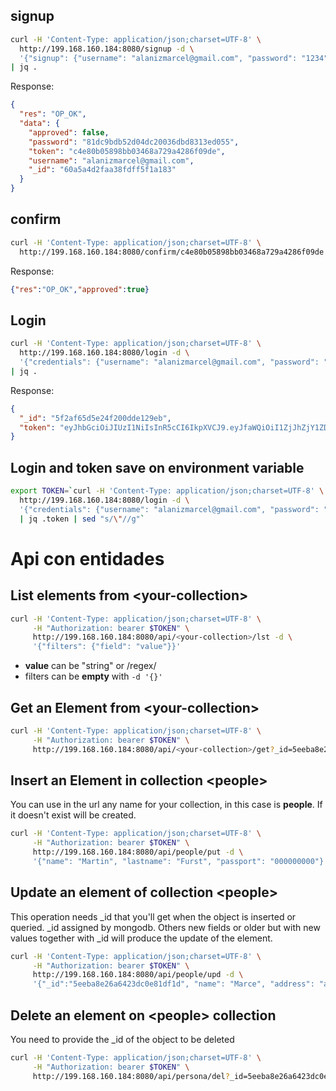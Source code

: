 ## signup
```bash
curl -H 'Content-Type: application/json;charset=UTF-8' \
  http://199.168.160.184:8080/signup -d \
  '{"signup": {"username": "alanizmarcel@gmail.com", "password": "1234"}}' \
| jq .
```
Response:
```json
{
  "res": "OP_OK",
  "data": {
    "approved": false,
    "password": "81dc9bdb52d04dc20036dbd8313ed055",
    "token": "c4e80b05898bb03468a729a4286f09de",
    "username": "alanizmarcel@gmail.com",
    "_id": "60a5a4d2faa38fdff5f1a183"
  }
}
```

## confirm

```bash
curl -H 'Content-Type: application/json;charset=UTF-8' \
  http://199.168.160.184:8080/confirm/c4e80b05898bb03468a729a4286f09de
```
Response:
```json
{"res":"OP_OK","approved":true}
```

## Login

```bash
curl -H 'Content-Type: application/json;charset=UTF-8' \
  http://199.168.160.184:8080/login -d \
  '{"credentials": {"username": "alanizmarcel@gmail.com", "password": "1234"}}' \
| jq .
```
Response:
```json
{
  "_id": "5f2af65d5e24f200dde129eb",
  "token": "eyJhbGciOiJIUzI1NiIsInR5cCI6IkpXVCJ9.eyJfaWQiOiI1ZjJhZjY1ZDVlMjRmMjAwZGRlMTI5ZWIiLCJ1c2VybmFtZSI6ImFsYW5pem1hcmNlbEBnbWFpbC5jb20iLCJwYXNzd29yZCI6IjgxZGM5YmRiNTJkMDRkYzIwMDM2ZGJkODMxM2VkMDU1IiwiaWF0IjoxNTk3MTYyMDE4LCJleHAiOjE1OTcxNjIzMTh9.8JoyOSU4e1lnOOBF1RrQ-iETDF7Yc16kFccMWGMZcRw"
}
```


## Login and token save on environment variable

```bash
export TOKEN=`curl -H 'Content-Type: application/json;charset=UTF-8' \
  http://199.168.160.184:8080/login -d \
  '{"credentials": {"username": "alanizmarcel@gmail.com", "password": "1234"}}' \
  | jq .token | sed "s/\"//g"`
```


# Api con entidades

## List elements from \<your-collection\>
```bash
curl -H 'Content-Type: application/json;charset=UTF-8' \
     -H "Authorization: bearer $TOKEN" \
     http://199.168.160.184:8080/api/<your-collection>/lst -d \
     '{"filters": {"field": "value"}}'
```
* **value** can be "string" or /regex/
* filters can be **empty** with `-d '{}'`

## Get an Element from \<your-collection\>
```bash
curl -H 'Content-Type: application/json;charset=UTF-8' \
     -H "Authorization: bearer $TOKEN" \
     http://199.168.160.184:8080/api/<your-collection>/get?_id=5eeba8e26a6423dc0e81df1d
```


## Insert an Element in collection \<people\>
You can use in the url any name for your collection, in this case is **people**. If it doesn't exist will be created.

```bash
curl -H 'Content-Type: application/json;charset=UTF-8' \
     -H "Authorization: bearer $TOKEN" \
     http://199.168.160.184:8080/api/people/put -d \
     '{"name": "Martin", "lastname": "Furst", "passport": "000000000"}'
```


## Update an element of collection \<people\>
This operation needs _id that you'll get when the object is inserted or queried. _id assigned by mongodb. Others new fields or older but with new values together with _id will produce the update of the element.

```bash
curl -H 'Content-Type: application/json;charset=UTF-8' \
     -H "Authorization: bearer $TOKEN" \
     http://199.168.160.184:8080/api/people/upd -d \
     '{"_id":"5eeba8e26a6423dc0e81df1d", "name": "Marce", "address": "another address 123"}'
```

## Delete an element on \<people\> collection
You need to provide the _id of the object to be deleted
```bash
curl -H 'Content-Type: application/json;charset=UTF-8' \
     -H "Authorization: bearer $TOKEN" \
     http://199.168.160.184:8080/api/persona/del?_id=5eeba8e26a6423dc0e81df1d
```



